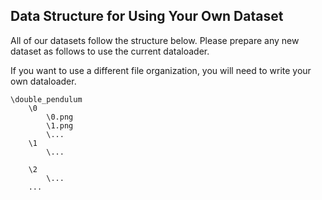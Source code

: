 ## Data Structure for Using Your Own Dataset

All of our datasets follow the structure below. Please prepare any new dataset as follows to use the current dataloader.

If you want to use a different file organization, you will need to write your own dataloader.

```
\double_pendulum
    \0
        \0.png
        \1.png
        \...
    \1
        \...

    \2
        \...
    ...
```